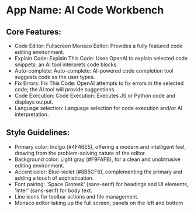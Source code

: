 # **App Name**: AI Code Workbench

## Core Features:

- Code Editor: Fullscreen Monaco Editor: Provides a fully featured code editing environment.
- Explain Code: Explain This Code: Uses OpenAI to explain selected code snippets; an AI tool interprets code blocks.
- Auto-complete: Auto-complete: AI-powered code completion tool suggests code as the user types.
- Fix Errors: Fix This Code: OpenAI attempts to fix errors in the selected code; the AI tool will provide suggestions.
- Code Execution: Code Execution: Executes JS or Python code and displays output.
- Language selection: Language selection for code execution and/or AI interpretation.

## Style Guidelines:

- Primary color: Indigo (#4F46E5), offering a modern and intelligent feel, drawing from the problem-solving nature of the editor. 
- Background color: Light gray (#F9FAFB), for a clean and unobtrusive editing environment.
- Accent color: Blue-violet (#8B5CF6), complementing the primary and adding a touch of sophistication.
- Font pairing: 'Space Grotesk' (sans-serif) for headings and UI elements, 'Inter' (sans-serif) for body text.
- Line icons for toolbar actions and file management.
- Monaco editor taking up the full screen; panels on the left and bottom
